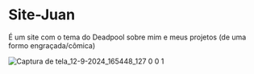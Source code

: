 # Site-Juan
É um site com o tema do Deadpool sobre mim e meus projetos (de uma formo engraçada/cômica)

![Captura de tela_12-9-2024_165448_127 0 0 1](https://github.com/user-attachments/assets/51ac3b36-8769-4814-b369-8718ac335f58)
